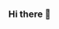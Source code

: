 ### Hi there 👋

<!--
**twalidaziz/twalidaziz** is a ✨ _special_ ✨ repository because its `README.md` (this file) appears on your GitHub profile.

Here are some ideas to get you started:

- 🔭 I’m currently working on a project for managing business inventory using Java.
- 🌱 I’m currently learning text analytics using python.
- 💬 Ask me about software development related topics.
- 📫 How to reach me: twalidaziz@gmail.com
- ⚡ Fun fact: the python programming langauge was named after a snake.
-->
